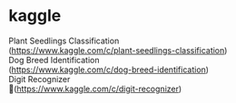 # kaggle  
Plant Seedlings Classification  
(https://www.kaggle.com/c/plant-seedlings-classification)  
Dog Breed Identification  
(https://www.kaggle.com/c/dog-breed-identification)  
Digit Recognizer  
(https://www.kaggle.com/c/digit-recognizer)  
